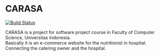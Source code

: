 # CARASA
[![Build Status](https://travis-ci.org/izzunnaqi/carasa.svg?branch=master)](https://travis-ci.org/izzunnaqi/carasa)

CARASA is a project for software project course in Faculty of Computer Science, Universitas Indonesia.  
Basically it is an e-commerce website for the nutritionist in hospital. Connecting the catering owner and the hospital.